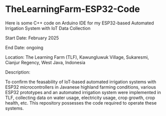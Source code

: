 # TheLearningFarm-ESP32-Code
Here is some C++ code on Arduino IDE for my ESP32-based Automated Irrigation System with IoT Data Collection

Start Date: February 2025

End Date: ongoing

Location: The Learning Farm (TLF), Kawungluwuk Village, Sukaresmi, Cianjur Regency, West Java, Indonesia

Description:

To confirm the feasability of IoT-based automated irrigation systems with ESP32 microcontrollers in Javanese highland farming conditions,
various ESP32 prototypes and an automated irrigation system were implemented in TLF, collecting data on water usage, electricity usage, crop growth, crop health, etc.
This repository possesses the code required to operate these systems.
